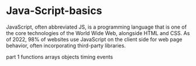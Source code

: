 # Java-Script-basics

JavaScript, often abbreviated JS, is a programming language that is one of the core technologies of the World Wide Web, alongside HTML and CSS. As of 2022, 98% of websites use JavaScript on the client side for web page behavior, often incorporating third-party libraries. 

part 1 
functions 
arrays
objects 
timing events
